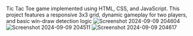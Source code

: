 Tic Tac Toe game implemented using HTML, CSS, and JavaScript. This project features a responsive 3x3 grid, dynamic gameplay for two players, and basic win-draw detection logic
![Screenshot 2024-09-09 204604](https://github.com/user-attachments/assets/4162f135-ffc9-4da1-9128-2adaf003810f)
![Screenshot 2024-09-09 204511](https://github.com/user-attachments/assets/d326fabe-f20f-4a22-aa00-8a4fb87e0bc1)
![Screenshot 2024-09-09 204617](https://github.com/user-attachments/assets/377c291d-a736-4528-b60e-2a4df86fdb99)
